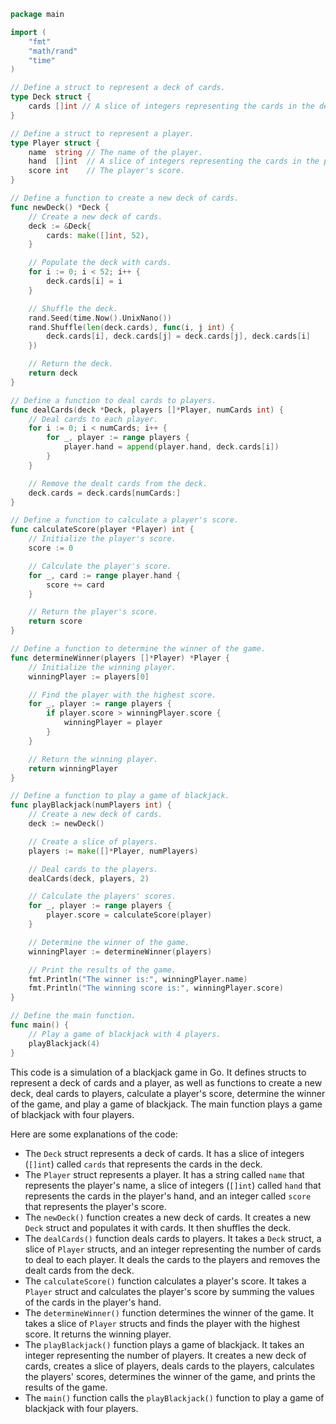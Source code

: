 ```go
package main

import (
	"fmt"
	"math/rand"
	"time"
)

// Define a struct to represent a deck of cards.
type Deck struct {
	cards []int // A slice of integers representing the cards in the deck.
}

// Define a struct to represent a player.
type Player struct {
	name  string // The name of the player.
	hand  []int  // A slice of integers representing the cards in the player's hand.
	score int    // The player's score.
}

// Define a function to create a new deck of cards.
func newDeck() *Deck {
	// Create a new deck of cards.
	deck := &Deck{
		cards: make([]int, 52),
	}

	// Populate the deck with cards.
	for i := 0; i < 52; i++ {
		deck.cards[i] = i
	}

	// Shuffle the deck.
	rand.Seed(time.Now().UnixNano())
	rand.Shuffle(len(deck.cards), func(i, j int) {
		deck.cards[i], deck.cards[j] = deck.cards[j], deck.cards[i]
	})

	// Return the deck.
	return deck
}

// Define a function to deal cards to players.
func dealCards(deck *Deck, players []*Player, numCards int) {
	// Deal cards to each player.
	for i := 0; i < numCards; i++ {
		for _, player := range players {
			player.hand = append(player.hand, deck.cards[i])
		}
	}

	// Remove the dealt cards from the deck.
	deck.cards = deck.cards[numCards:]
}

// Define a function to calculate a player's score.
func calculateScore(player *Player) int {
	// Initialize the player's score.
	score := 0

	// Calculate the player's score.
	for _, card := range player.hand {
		score += card
	}

	// Return the player's score.
	return score
}

// Define a function to determine the winner of the game.
func determineWinner(players []*Player) *Player {
	// Initialize the winning player.
	winningPlayer := players[0]

	// Find the player with the highest score.
	for _, player := range players {
		if player.score > winningPlayer.score {
			winningPlayer = player
		}
	}

	// Return the winning player.
	return winningPlayer
}

// Define a function to play a game of blackjack.
func playBlackjack(numPlayers int) {
	// Create a new deck of cards.
	deck := newDeck()

	// Create a slice of players.
	players := make([]*Player, numPlayers)

	// Deal cards to the players.
	dealCards(deck, players, 2)

	// Calculate the players' scores.
	for _, player := range players {
		player.score = calculateScore(player)
	}

	// Determine the winner of the game.
	winningPlayer := determineWinner(players)

	// Print the results of the game.
	fmt.Println("The winner is:", winningPlayer.name)
	fmt.Println("The winning score is:", winningPlayer.score)
}

// Define the main function.
func main() {
	// Play a game of blackjack with 4 players.
	playBlackjack(4)
}
```

This code is a simulation of a blackjack game in Go. It defines structs to represent a deck of cards and a player, as well as functions to create a new deck, deal cards to players, calculate a player's score, determine the winner of the game, and play a game of blackjack. The main function plays a game of blackjack with four players.

Here are some explanations of the code:

* The `Deck` struct represents a deck of cards. It has a slice of integers (`[]int`) called `cards` that represents the cards in the deck.
* The `Player` struct represents a player. It has a string called `name` that represents the player's name, a slice of integers (`[]int`) called `hand` that represents the cards in the player's hand, and an integer called `score` that represents the player's score.
* The `newDeck()` function creates a new deck of cards. It creates a new `Deck` struct and populates it with cards. It then shuffles the deck.
* The `dealCards()` function deals cards to players. It takes a `Deck` struct, a slice of `Player` structs, and an integer representing the number of cards to deal to each player. It deals the cards to the players and removes the dealt cards from the deck.
* The `calculateScore()` function calculates a player's score. It takes a `Player` struct and calculates the player's score by summing the values of the cards in the player's hand.
* The `determineWinner()` function determines the winner of the game. It takes a slice of `Player` structs and finds the player with the highest score. It returns the winning player.
* The `playBlackjack()` function plays a game of blackjack. It takes an integer representing the number of players. It creates a new deck of cards, creates a slice of players, deals cards to the players, calculates the players' scores, determines the winner of the game, and prints the results of the game.
* The `main()` function calls the `playBlackjack()` function to play a game of blackjack with four players.